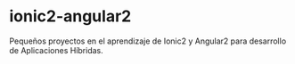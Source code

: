 # ionic2-angular2
Pequeños proyectos en el aprendizaje de Ionic2 y Angular2 para desarrollo de Aplicaciones Híbridas.
